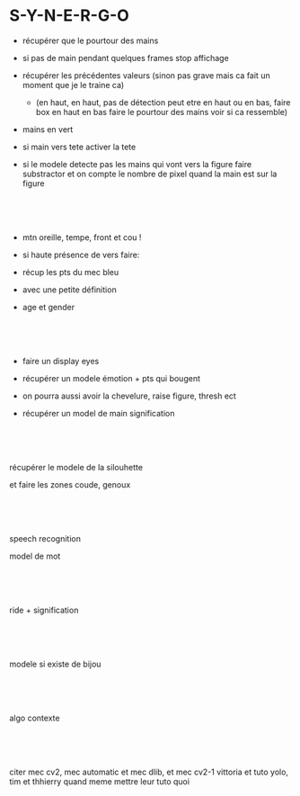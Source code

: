 # S-Y-N-E-R-G-O

- récupérer que le pourtour des mains

- si pas de main pendant quelques frames stop affichage

- récupérer les précédentes valeurs (sinon pas grave mais ca fait un moment que je le traine ca)

    -  (en haut, en haut, pas de détection peut etre en haut ou en bas, faire box en haut en bas faire le pourtour des mains
        voir si ca ressemble)

- mains en vert

- si main vers tete activer la tete

- si le modele detecte pas les mains qui vont vers la figure faire substractor et on compte le nombre de pixel quand la main est sur la figure

<br><br><br>

- mtn oreille, tempe, front et cou ! 

- si haute présence de vers faire:

- récup les pts du mec bleu

- avec une petite définition

- age et gender


<br><br><br>

- faire un display eyes

- récupérer un modele émotion + pts qui bougent

- on pourra aussi avoir la chevelure, raise figure, thresh ect

- récupérer un model de main signification



<br><br><br>

récupérer le modele de la silouhette

et faire les zones coude, genoux

<br><br><br>

speech recognition

model de mot

<br><br><br>

ride + signification

<br><br><br>

modele si existe de bijou

<br><br><br>

algo contexte

<br><br><br>

citer mec cv2, mec automatic et mec dlib, et mec cv2-1 vittoria et tuto yolo, tim et thhierry quand meme mettre leur tuto quoi
